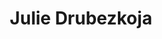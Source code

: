 ---
title: Julie Drubezkoja
name: Julie
birth_name: Karagina
alias: Julie
group: Familie Drubezkoj
info: Boris' Ehefrau
priority: 2
---